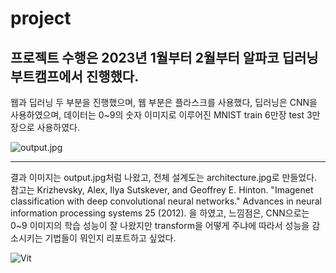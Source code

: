 # project 
## 프로젝트 수행은 2023년 1월부터 2월부터 알파코 딥러닝 부트캠프에서 진행했다. 


웹과 딥러닝 두 부분을 진행했으며, 웹 부분은 플라스크를 사용했다, 딥러닝은 CNN을 사용하였으며, 데이터는 0~9의 숫자 이미지로 이루어진 MNIST train 6만장 test 3만장으로 사용하였다. 

![output.jpg](https://github.com/kieunseo/project/assets/161268857/04750722-4e78-44dd-b8f0-984769003c69)
***
결과 이미지는 output.jpg처럼 나왔고, 전체 설계도는 architecture.jpg로 만들었다. 
참고는 Krizhevsky, Alex, Ilya Sutskever, and Geoffrey E. Hinton. "Imagenet classification with deep convolutional neural networks." Advances in neural information processing systems 25 (2012). 을 하였고, 느낌점은, CNN으로는 0~9 이미지의 학습 성능이 잘 나왔지만 transform을 어떻게 주냐에 따라서 성능을 감소시키는 기법들이 뭐인지 리포트하고 싶었다.


![Vit](https://github.com/kieunseo/project/assets/161268857/2b17d102-9372-4ad5-80bc-b9e248705395)

